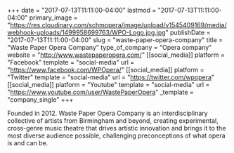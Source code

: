 +++
date = "2017-07-13T11:11:00-04:00"
lastmod = "2017-07-13T11:11:00-04:00"
primary_image = "https://res.cloudinary.com/schmopera/image/upload/v1545409169/media/webhook-uploads/1499958699763/WPO-Logo.jpg.jpg"
publishDate = "2017-07-13T11:11:00-04:00"
slug = "waste-paper-opera-company"
title = "Waste Paper Opera Company"
type_of_company = "Opera company"
website = "http://www.wastepaperopera.com/"
[[social_media]]
platform = "Facebook"
template = "social-media"
url = "https://www.facebook.com/WPOpera/"
[[social_media]]
platform = "Twitter"
template = "social-media"
url = "https://twitter.com/wpopera"
[[social_media]]
platform = "Youtube"
template = "social-media"
url = "https://www.youtube.com/user/WastePaperOpera"
_template = "company_single"
+++

Founded in 2012. Waste Paper Opera Company is an interdisciplinary collective of artists from Birmingham and beyond, creating experimental, cross-genre music theatre that drives artistic innovation and brings it to the most diverse audience possible, challenging preconceptions of what opera is and can be.
